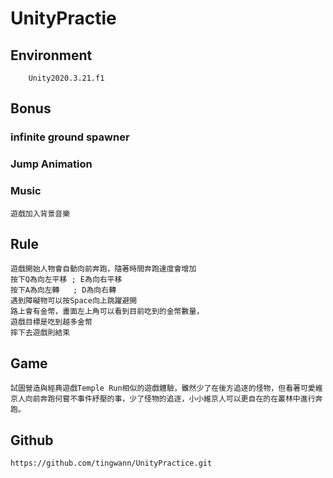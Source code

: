 # UnityPractie
## Environment
        Unity2020.3.21.f1
## Bonus
### infinite ground spawner
### Jump Animation
### Music
    遊戲加入背景音樂
## Rule
    遊戲開始人物會自動向前奔跑，隨著時間奔跑速度會增加
    按下Q為向左平移 ; E為向右平移
    按下A為向左轉   ; D為向右轉
    遇到障礙物可以按Space向上跳躍避開
    路上會有金幣，畫面左上角可以看到目前吃到的金幣數量，
    遊戲目標是吃到越多金幣
    摔下去遊戲則結束
## Game
    試圖營造與經典遊戲Temple Run相似的遊戲體驗，雖然少了在後方追逐的怪物，但看著可愛維京人向前奔跑何嘗不事件紓壓的事，少了怪物的追逐，小小維京人可以更自在的在叢林中進行奔跑。
## Github
    https://github.com/tingwann/UnityPractice.git



